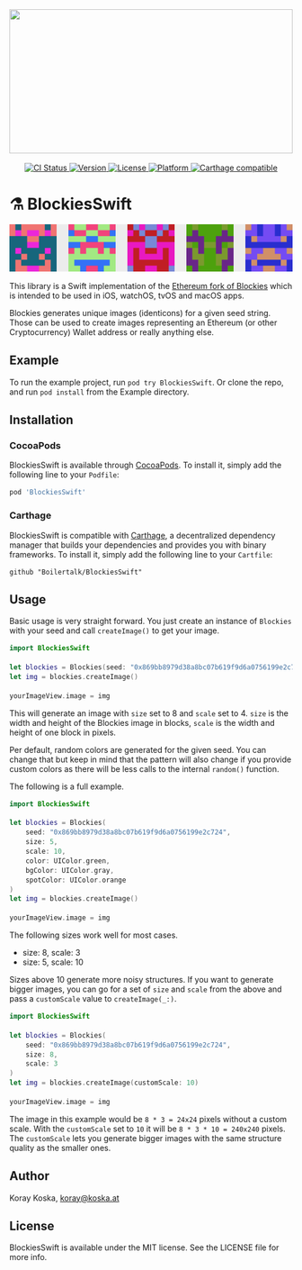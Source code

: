<a href="https://github.com/Boilertalk/VaporFacebookBot">
  <img src="https://storage.googleapis.com/boilertalk/logo.svg" width="100%" height="256">
</a>

<p align="center">
  <a href="https://travis-ci.org/Boilertalk/BlockiesSwift">
    <img src="http://img.shields.io/travis/Boilertalk/BlockiesSwift.svg?style=flat" alt="CI Status">
  </a>
  <a href="http://cocoapods.org/pods/BlockiesSwift">
    <img src="https://img.shields.io/cocoapods/v/BlockiesSwift.svg?style=flat" alt="Version">
  </a>
  <a href="http://cocoapods.org/pods/BlockiesSwift">
    <img src="https://img.shields.io/cocoapods/l/BlockiesSwift.svg?style=flat" alt="License">
  </a>
  <a href="http://cocoapods.org/pods/BlockiesSwift">
    <img src="https://img.shields.io/cocoapods/p/BlockiesSwift.svg?style=flat" alt="Platform">
  </a>
  <a href="https://github.com/Carthage/Carthage">
    <img src="https://img.shields.io/badge/Carthage-compatible-4BC51D.svg?style=flat" alt="Carthage compatible">
  </a>
</p>

# :alembic: BlockiesSwift

<p align="center">
  <img src="sample.png" alt="Sample Blockies">
</p>

This library is a Swift implementation of the [Ethereum fork of Blockies](https://github.com/ethereum/blockies) which is intended to be used in iOS, watchOS, tvOS and macOS apps.

Blockies generates unique images (identicons) for a given seed string. Those can be used to create images representing an Ethereum (or other Cryptocurrency) Wallet address or really anything else.

## Example

To run the example project, run `pod try BlockiesSwift`. Or clone the repo, and run `pod install` from the Example directory.

## Installation

### CocoaPods

BlockiesSwift is available through [CocoaPods](http://cocoapods.org). To install
it, simply add the following line to your `Podfile`:

```ruby
pod 'BlockiesSwift'
```

### Carthage

BlockiesSwift is compatible with [Carthage](https://github.com/Carthage/Carthage), a decentralized dependency manager that builds your dependencies and provides you with binary frameworks. To install it, simply add the following line to your `Cartfile`:

```
github "Boilertalk/BlockiesSwift"
```

## Usage

Basic usage is very straight forward. You just create an instance of `Blockies` with your seed and call `createImage()` to get your image.

```Swift
import BlockiesSwift

let blockies = Blockies(seed: "0x869bb8979d38a8bc07b619f9d6a0756199e2c724")
let img = blockies.createImage()

yourImageView.image = img
```

This will generate an image with `size` set to 8 and `scale` set to 4. `size` is the width and height of the Blockies image in blocks, `scale` is the width and height of one block in pixels.

Per default, random colors are generated for the given seed. You can change that but keep in mind that the pattern will also change if you provide custom colors as there will be less calls to the internal `random()` function.

The following is a full example.

```Swift
import BlockiesSwift

let blockies = Blockies(
    seed: "0x869bb8979d38a8bc07b619f9d6a0756199e2c724",
    size: 5,
    scale: 10,
    color: UIColor.green,
    bgColor: UIColor.gray,
    spotColor: UIColor.orange
)
let img = blockies.createImage()

yourImageView.image = img
```

The following sizes work well for most cases.

* size: 8, scale: 3
* size: 5, scale: 10

Sizes above 10 generate more noisy structures. If you want to generate bigger images, you can go for a set of `size` and `scale` from the above and pass a `customScale` value to `createImage(_:)`.

```Swift
import BlockiesSwift

let blockies = Blockies(
    seed: "0x869bb8979d38a8bc07b619f9d6a0756199e2c724",
    size: 8,
    scale: 3
)
let img = blockies.createImage(customScale: 10)

yourImageView.image = img
```

The image in this example would be `8 * 3 = 24x24` pixels without a custom scale. With the `customScale` set to `10` it will be `8 * 3 * 10 = 240x240` pixels. The `customScale` lets you generate bigger images with the same structure quality as the smaller ones.

## Author

Koray Koska, koray@koska.at

## License

BlockiesSwift is available under the MIT license. See the LICENSE file for more info.
